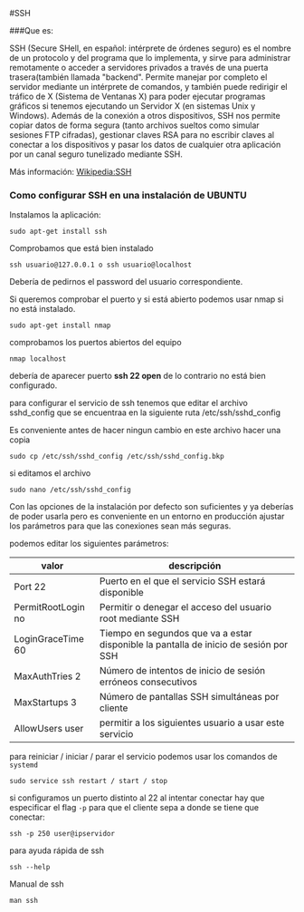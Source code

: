 #SSH

###Que es:

SSH (Secure SHell, en español: intérprete de órdenes seguro) es el nombre de un protocolo y del programa que lo implementa, y sirve para administrar remotamente o acceder a servidores privados a través de una puerta trasera(también llamada "backend". Permite manejar por completo el servidor mediante un intérprete de comandos, y también puede redirigir el tráfico de X (Sistema de Ventanas X) para poder ejecutar programas gráficos si tenemos ejecutando un Servidor X (en sistemas Unix y Windows).
Además de la conexión a otros dispositivos, SSH nos permite copiar datos de forma segura (tanto archivos sueltos como simular sesiones FTP cifradas), gestionar claves RSA para no escribir claves al conectar a los dispositivos y pasar los datos de cualquier otra aplicación por un canal seguro tunelizado mediante SSH.

Más información: [Wikipedia:SSH](https://es.wikipedia.org/wiki/Secure_Shell)

### Como configurar SSH en una instalación de UBUNTU

Instalamos la aplicación:

```
sudo apt-get install ssh
```
Comprobamos que está bien instalado

```
ssh usuario@127.0.0.1 o ssh usuario@localhost
```
Debería de pedirnos el password del usuario correspondiente.

Si queremos comprobar el puerto y si está abierto podemos usar nmap si no está instalado.

```
sudo apt-get install nmap
```
comprobamos los puertos abiertos del equipo

```
nmap localhost
```
debería de aparecer puerto **ssh 22 open** de lo contrario no está bien configurado.

para configurar el servicio de ssh tenemos que editar el archivo sshd_config que se encuentraa en la siguiente ruta /etc/ssh/sshd_config

Es conveniente antes de hacer ningun cambio en este archivo hacer una copia

```
sudo cp /etc/ssh/sshd_config /etc/ssh/sshd_config.bkp
```
si editamos el archivo

```
sudo nano /etc/ssh/sshd_config
```

Con las opciones de la instalación por defecto son suficientes y ya deberías de poder usarla pero es conveniente en un entorno en producción ajustar los parámetros para que las conexiones sean más seguras.

podemos editar los siguientes parámetros:

valor | descripción
---|---
Port 22| Puerto en el que el servicio SSH estará disponible
PermitRootLogin no |Permitir o denegar el acceso del usuario root mediante SSH
LoginGraceTime 60 |Tiempo en segundos que va a estar disponible la pantalla de inicio de sesión por SSH
MaxAuthTries 2 |Número de intentos de inicio de sesión erróneos consecutivos
MaxStartups 3 |Número de pantallas SSH simultáneas por cliente
AllowUsers user | permitir a los siguientes usuario a usar este servicio  

para reiniciar / iniciar / parar el servicio podemos usar los comandos de ```systemd```

```
sudo service ssh restart / start / stop
```
si configuramos un puerto distinto al 22 al intentar conectar hay que especificar el flag ```-p``` para que el cliente sepa a donde se tiene que conectar:

```
ssh -p 250 user@ipservidor
```
para ayuda rápida de ssh 

```
ssh --help
```
Manual de ssh

```
man ssh
```











